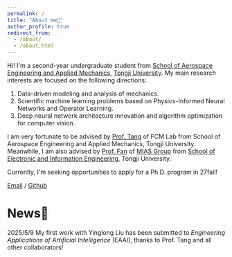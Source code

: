 ```yaml
---
permalink: /
title: "About me👋"
author_profile: true
redirect_from: 
  - /about/
  - /about.html
---
```


Hi! I'm a second-year undergraduate student from [School of Aerospace Engineering and Applied Mechanics](https://aero-mech.tongji.edu.cn/), [Tongji University](https://www.tongji.edu.cn/). My main research interests are focused on the following directions: 
1. Data-driven modeling and analysis of mechanics.
2. Scientific machine learning problems based on Physics-Informed Neural Networks and Operator Learning.
3. Deep neural network architecture innovation and algorithm optimization for computer vision.

I am very fortunate to be advised by [Prof. Tang](https://aero-mech.tongji.edu.cn/e7/61/c23511a255841/page.htm) of FCM Lab from School of Aerospace Engineering and Applied Mechanics, Tongji University. Meanwhile, I am also advised by [Prof. Fan](https://www.ruirangerfan.com/) of [MIAS Group](https://mias.group/) from [School of Electronic and Information Engineering](https://see.tongji.edu.cn/), Tongji University.

Currently, I'm seeking opportunities to apply for a Ph.D. program in 27fall!

[Email](zhaodazhi@tongji.edu.cn) / [Github](https://github.com/dazhizhao)

News📰
======
2025/5/9  My first work with Yinglong Liu has been submitted to _Engineering Applications of Artificial Intelligence_ (EAAI), thanks to Prof. Tang and all other collaborators!

